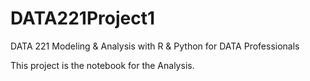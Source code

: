 # DATA221Project1

DATA 221 Modeling & Analysis with R & Python for DATA Professionals

This project is the notebook for the Analysis.
